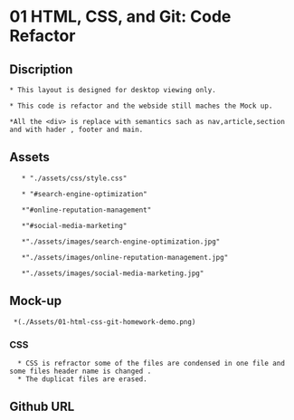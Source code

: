 # 01 HTML, CSS, and Git: Code Refactor 
   
   ## Discription 

    * This layout is designed for desktop viewing only.

    * This code is refactor and the webside still maches the Mock up.

    *All the <div> is replace with semantics sach as nav,article,section and with hader , footer and main.

##  Assets

       * "./assets/css/style.css"

       * "#search-engine-optimization"

       *"#online-reputation-management"

       *"#social-media-marketing"

       *"./assets/images/search-engine-optimization.jpg"

       *"./assets/images/online-reputation-management.jpg"

       *"./assets/images/social-media-marketing.jpg"

 ## Mock-up

     *(./Assets/01-html-css-git-homework-demo.png)


### CSS 



      * CSS is refractor some of the files are condensed in one file and some files header name is changed .
      * The duplicat files are erased.

## Github URL 
